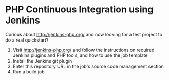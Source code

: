 #  PHP Continuous Integration using Jenkins 

Curious about http://jenkins-php.org/ and now looking for a test project 
to do a real quickstart?

1. Visit http://jenkins-php.org/ and follow the instructions on required Jenkins plugins and 
PHP tools, and how to use the job template
2. Install the Jenkins git plugin
3. Enter this repository URL in the job's source code management section
4. Run a build job
